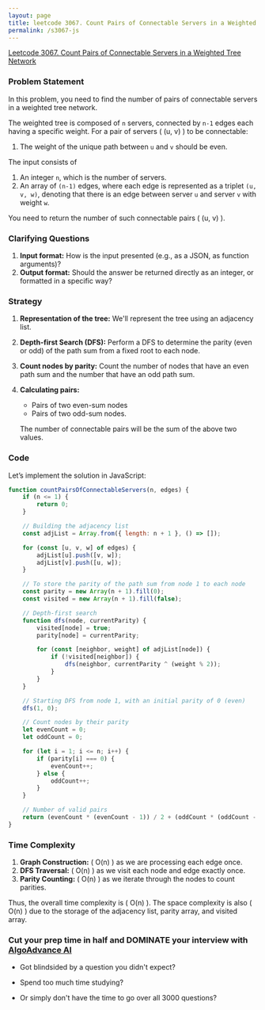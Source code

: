 ```yaml
---
layout: page
title: leetcode 3067. Count Pairs of Connectable Servers in a Weighted Tree Network
permalink: /s3067-js
---
```

[Leetcode 3067. Count Pairs of Connectable Servers in a Weighted Tree Network](https://algoadvance.github.io/algoadvance/l3067)
### Problem Statement

In this problem, you need to find the number of pairs of connectable servers in a weighted tree network. 

The weighted tree is composed of `n` servers, connected by `n-1` edges each having a specific weight. For a pair of servers \( (u, v) \) to be connectable:

1. The weight of the unique path between `u` and `v` should be even.
   
The input consists of

1. An integer `n`, which is the number of servers.
2. An array of `(n-1)` edges, where each edge is represented as a triplet `(u, v, w)`, denoting that there is an edge between server `u` and server `v` with weight `w`.

You need to return the number of such connectable pairs \( (u, v) \).

### Clarifying Questions

1. **Input format:** How is the input presented (e.g., as a JSON, as function arguments)?
2. **Output format:** Should the answer be returned directly as an integer, or formatted in a specific way?

### Strategy

1. **Representation of the tree:** We'll represent the tree using an adjacency list.
2. **Depth-first Search (DFS):** Perform a DFS to determine the parity (even or odd) of the path sum from a fixed root to each node.
3. **Count nodes by parity:** Count the number of nodes that have an even path sum and the number that have an odd path sum.
4. **Calculating pairs:**
   - Pairs of two even-sum nodes
   - Pairs of two odd-sum nodes.
   
   The number of connectable pairs will be the sum of the above two values.

### Code

Let’s implement the solution in JavaScript:

```javascript
function countPairsOfConnectableServers(n, edges) {
    if (n <= 1) {
        return 0;
    }

    // Building the adjacency list
    const adjList = Array.from({ length: n + 1 }, () => []);

    for (const [u, v, w] of edges) {
        adjList[u].push([v, w]);
        adjList[v].push([u, w]);
    }

    // To store the parity of the path sum from node 1 to each node
    const parity = new Array(n + 1).fill(0);
    const visited = new Array(n + 1).fill(false);

    // Depth-first search
    function dfs(node, currentParity) {
        visited[node] = true;
        parity[node] = currentParity;

        for (const [neighbor, weight] of adjList[node]) {
            if (!visited[neighbor]) {
                dfs(neighbor, currentParity ^ (weight % 2));
            }
        }
    }

    // Starting DFS from node 1, with an initial parity of 0 (even)
    dfs(1, 0);

    // Count nodes by their parity
    let evenCount = 0;
    let oddCount = 0;

    for (let i = 1; i <= n; i++) {
        if (parity[i] === 0) {
            evenCount++;
        } else {
            oddCount++;
        }
    }

    // Number of valid pairs
    return (evenCount * (evenCount - 1)) / 2 + (oddCount * (oddCount - 1)) / 2;
}
```

### Time Complexity

1. **Graph Construction:** \( O(n) \) as we are processing each edge once.
2. **DFS Traversal:** \( O(n) \) as we visit each node and edge exactly once.
3. **Parity Counting:** \( O(n) \) as we iterate through the nodes to count parities.

Thus, the overall time complexity is \( O(n) \). The space complexity is also \( O(n) \) due to the storage of the adjacency list, parity array, and visited array.


### Cut your prep time in half and DOMINATE your interview with [AlgoAdvance AI](https://algoAdvance.com)

- Got blindsided by a question you didn't expect?

- Spend too much time studying?

- Or simply don't have the time to go over all 3000 questions?

